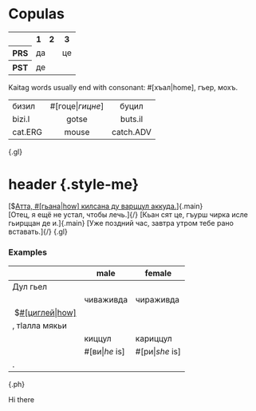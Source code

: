 # Copulas

<table class="c-t">
    <tr>
        <th></th>
        <th>1</th>
        <th>2</th>
        <th>3</th>
    </tr>
    <tr>
        <th>PRS</th>
        <td colspan="2">да</td>
        <td>це</td>
    </tr>
        <tr>
        <th>PST</th>
        <td colspan="3">де</td>
    </tr>
</table>

Kaitag words usually end with consonant: #[хъал|home], гъер, мохъ.

|         |                  |           |
| ------- | :--------------: | :-------: |
| бизил   | #[гоце\|*гицне*] |   буцил   |
| bizi.l  |      gotse       |  buts.il  |
| cat.ERG |      mouse       | catch.ADV |

{.gl}

# header {.style-me}

[$[Атта, #[гьана|how] килсана ду варццул аккуда.](/audio/cig.m4a)]{.main}  
[Отец, я ещё не устал, чтобы лечь.]{/}
[Кьан сят це, гъурш чирка исле гьирццан де и.]{.main}
[Уже поздний час, завтра утром тебе рано вставать.]{/}
{.gl}

### Examples

|                                         | male           | female          |
| --------------------------------------- | -------------- | --------------- |
| Дул гьел                                |
|                                         | чиваживда      | чираживда       |
| &nbsp;$[#[циглей\|how]](/audio/cig.m4a) |
| , тӏалла мякьи                          |
|                                         | киццул         | кариццул        |
|                                         | #[ви\|*he* is] | #[ри\|*she* is] |
| .                                       |

{.ph}

Hi there
